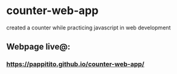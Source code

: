 # counter-web-app
created a counter while practicing javascript in web development


## Webpage live@:

### https://pappitito.github.io/counter-web-app/

